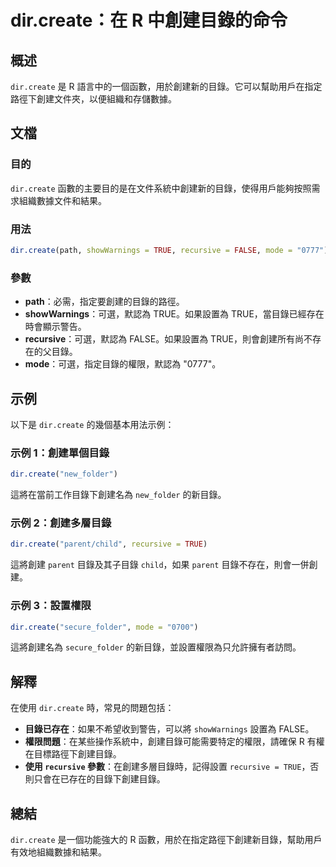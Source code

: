 <!--
Meta Description: # dir.create：在 R 中創建目錄的命令 ## 概述 `dir.create` 是 R 語言中的一個函數，用於創建新的目錄。它可以幫助用戶在指定路徑下創建文件夾，以便組織和存儲數據。 ## 文檔 ### 目的 `dir.create` 函數的主要目的是在文件系統中創建新的目錄，使得用戶能夠...
Meta Keywords: dir, create, true, recursive, showwarnings
-->

# dir.create：在 R 中創建目錄的命令

## 概述
`dir.create` 是 R 語言中的一個函數，用於創建新的目錄。它可以幫助用戶在指定路徑下創建文件夾，以便組織和存儲數據。

## 文檔
### 目的
`dir.create` 函數的主要目的是在文件系統中創建新的目錄，使得用戶能夠按照需求組織數據文件和結果。

### 用法
```R
dir.create(path, showWarnings = TRUE, recursive = FALSE, mode = "0777")
```

### 參數
- **path**：必需，指定要創建的目錄的路徑。
- **showWarnings**：可選，默認為 TRUE。如果設置為 TRUE，當目錄已經存在時會顯示警告。
- **recursive**：可選，默認為 FALSE。如果設置為 TRUE，則會創建所有尚不存在的父目錄。
- **mode**：可選，指定目錄的權限，默認為 "0777"。

## 示例
以下是 `dir.create` 的幾個基本用法示例：

### 示例 1：創建單個目錄
```R
dir.create("new_folder")
```
這將在當前工作目錄下創建名為 `new_folder` 的新目錄。

### 示例 2：創建多層目錄
```R
dir.create("parent/child", recursive = TRUE)
```
這將創建 `parent` 目錄及其子目錄 `child`，如果 `parent` 目錄不存在，則會一併創建。

### 示例 3：設置權限
```R
dir.create("secure_folder", mode = "0700")
```
這將創建名為 `secure_folder` 的新目錄，並設置權限為只允許擁有者訪問。

## 解釋
在使用 `dir.create` 時，常見的問題包括：
- **目錄已存在**：如果不希望收到警告，可以將 `showWarnings` 設置為 FALSE。
- **權限問題**：在某些操作系統中，創建目錄可能需要特定的權限，請確保 R 有權在目標路徑下創建目錄。
- **使用 `recursive` 參數**：在創建多層目錄時，記得設置 `recursive = TRUE`，否則只會在已存在的目錄下創建目錄。

## 總結
`dir.create` 是一個功能強大的 R 函數，用於在指定路徑下創建新目錄，幫助用戶有效地組織數據和結果。